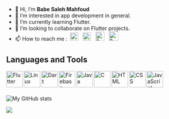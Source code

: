 - 👋 Hi, I’m **Babe Saleh Mahfoud**
- 👀 I’m interested in 
app development in general.
- 🌱 I’m currently learning Flutter.
- 💞️ I’m looking to collaborate on Flutter projects. <br />
- 📫 How to reach me :&nbsp;
     [<img  alt="Babe Saleh Mahfoud | LinkedIn" width="22px" src="https://cdn-icons-png.flaticon.com/512/174/174857.png" />][linkedin] &nbsp;
     [<img  alt="Babe Saleh Mahfoud | Telegram" width="22px" src="https://upload.wikimedia.org/wikipedia/commons/thumb/8/82/Telegram_logo.svg/2048px-Telegram_logo.svg.png" />][telegram] &nbsp;
     [<img  alt="Babe Saleh Mahfoud | Hackerrank" width="24px" src="https://cdn4.iconfinder.com/data/icons/logos-and-brands/512/160_Hackerrank_logo_logos-512.png" />][hackerrank] &nbsp;
     [<img  alt="Babe Saleh Mahfoud | LeetCode" width="25px" src="https://upload.wikimedia.org/wikipedia/commons/1/19/LeetCode_logo_black.png" />][leetcode]
    

## Languages and Tools
<img align="left" alt="Flutter" width="44px" src="https://img.icons8.com/fluency/344/flutter.png" /> 
<img align="left" alt="Linux" width="44px" src="https://www.freepnglogos.com/uploads/linux-png/file-icons-flat-linux-svg-wikimedia-commons-6.png" /> 
<img align="left" alt="Dart" width="44px" src="https://img.icons8.com/color/344/dart.png" /> 
<img align="left" alt="Firebase" width="44px" src="https://img.icons8.com/color/344/firebase.png" /> 
<img align="left" alt="Java" width="44px" src="https://img.icons8.com/color/344/java-coffee-cup-logo--v1.png" /> 
<img align="left" alt="C" width="44px" src="https://img.icons8.com/color/344/c-programming.png" /> 
<img align="left" alt="HTML" width="44px" src="https://img.icons8.com/color/344/html-5--v1.png" />
<img align="left" alt="CSS" width="44px" src="https://img.icons8.com/color/344/css3.png"/>  
<img align="left" alt="JavaScript" width="44px" src="https://img.icons8.com/color/344/javascript--v1.png" />  <br/>


[telegram]: https://t.me/Babe_Saleh_Mahfoud
[linkedin]: https://www.linkedin.com/in/babe-saleh-mahfoud-519b52200/
[leetcode]: https://leetcode.com/babe_saleh_mahfoud/
[hackerrank]: https://www.hackerrank.com/Babe_Saleh_Dahi
<br /> <br /> 
![My GitHub stats](https://github-readme-stats.vercel.app/api?username=babe-saleh-mahfoud&show_icons=true&theme=radical&count_private=true)

![](https://komarev.com/ghpvc/?username=babe-saleh-mahfoud)

<!---
babe-saleh-mahfoud/babe-saleh-mahfoud is a ✨ special ✨ repository because its `README.md` (this file) appears on your GitHub profile.
You can click the Preview link to take a look at your changes.
--->

